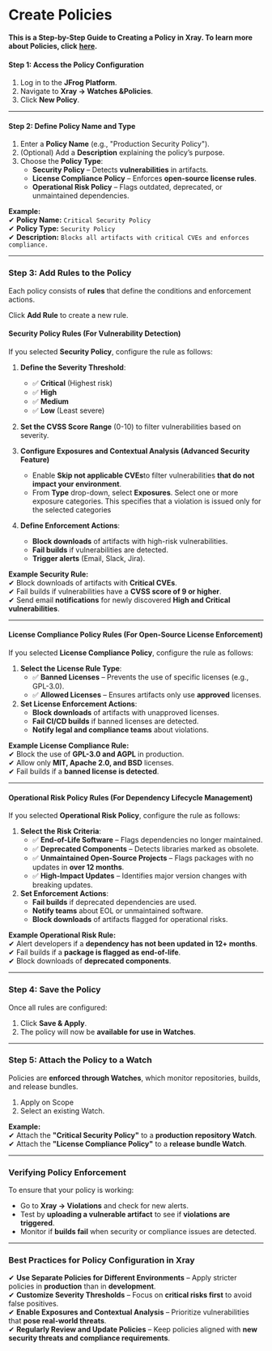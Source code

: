 # Create Policies

**This is a Step-by-Step Guide to Creating a Policy in Xray. To learn more about Policies, click** [**here**](../xray-features-and-capabilities/sdlc-policy-mangement/)**.**

#### **Step 1: Access the Policy Configuration**

1. Log in to the **JFrog Platform**.
2. Navigate to **Xray → Watches \&Policies**.
3. Click **New Policy**.

***

#### **Step 2: Define Policy Name and Type**

1. Enter a **Policy Name** (e.g., "Production Security Policy").
2. (Optional) Add a **Description** explaining the policy’s purpose.
3. Choose the **Policy Type**:
   * **Security Policy** – Detects **vulnerabilities** in artifacts.
   * **License Compliance Policy** – Enforces **open-source license rules**.
   * **Operational Risk Policy** – Flags outdated, deprecated, or unmaintained dependencies.

**Example:**\
✔ **Policy Name:** `Critical Security Policy`\
✔ **Policy Type:** `Security Policy`\
✔ **Description:** `Blocks all artifacts with critical CVEs and enforces compliance.`

***

### **Step 3: Add Rules to the Policy**

Each policy consists of **rules** that define the conditions and enforcement actions.

Click **Add Rule** to create a new rule.

#### **Security Policy Rules (For Vulnerability Detection)**

If you selected **Security Policy**, configure the rule as follows:

1. **Define the Severity Threshold**:
   * ✅ **Critical** (Highest risk)
   * ✅ **High**
   * ✅ **Medium**
   * ✅ **Low** (Least severe)
2. **Set the CVSS Score Range** (0-10) to filter vulnerabilities based on severity.
3. **Configure Exposures and Contextual Analysis  (Advanced Security Feature)**
   * Enable **Skip not applicable CVEs**to filter vulnerabilities **that do not impact your environment**.
   *   From **Type** drop-down, select **Exposures**.  Select one or more exposure categories. This specifies that a violation is issued only for the selected categories


4. **Define Enforcement Actions**:
   * **Block downloads** of artifacts with high-risk vulnerabilities.
   * **Fail builds** if vulnerabilities are detected.
   * **Trigger alerts** (Email, Slack, Jira).

&#x20;**Example Security Rule:**\
✔ Block downloads of artifacts with **Critical CVEs**.\
✔ Fail builds if vulnerabilities have a **CVSS score of 9 or higher**.\
✔ Send email **notifications** for newly discovered **High and Critical vulnerabilities**.

***

#### **License Compliance Policy Rules (For Open-Source License Enforcement)**

If you selected **License Compliance Policy**, configure the rule as follows:

1. **Select the License Rule Type**:
   * ✅ **Banned Licenses** – Prevents the use of specific licenses (e.g., GPL-3.0).
   * ✅ **Allowed Licenses** – Ensures artifacts only use **approved** licenses.
2. **Set License Enforcement Actions**:
   * **Block downloads** of artifacts with unapproved licenses.
   * **Fail CI/CD builds** if banned licenses are detected.
   * **Notify legal and compliance teams** about violations.

**Example License Compliance Rule:**\
✔ Block the use of **GPL-3.0 and AGPL** in production.\
✔ Allow only **MIT, Apache 2.0, and BSD** licenses.\
✔ Fail builds if a **banned license is detected**.

***

#### **Operational Risk Policy Rules (For Dependency Lifecycle Management)**

If you selected **Operational Risk Policy**, configure the rule as follows:

1. **Select the Risk Criteria**:
   * ✅ **End-of-Life Software** – Flags dependencies no longer maintained.
   * ✅ **Deprecated Components** – Detects libraries marked as obsolete.
   * ✅ **Unmaintained Open-Source Projects** – Flags packages with no updates in **over 12 months**.
   * ✅ **High-Impact Updates** – Identifies major version changes with breaking updates.
2. **Set Enforcement Actions**:
   * **Fail builds** if deprecated dependencies are used.
   * **Notify teams** about EOL or unmaintained software.
   * **Block downloads** of artifacts flagged for operational risks.

**Example Operational Risk Rule:**\
✔ Alert developers if a **dependency has not been updated in 12+ months**.\
✔ Fail builds if a **package is flagged as end-of-life**.\
✔ Block downloads of **deprecated components**.

***

### **Step 4: Save the Policy**

Once all rules are configured:

1. Click **Save & Apply**.
2. The policy will now be **available for use in Watches**.

***

### **Step 5: Attach the Policy to a Watch**

Policies are **enforced through Watches**, which monitor repositories, builds, and release bundles.

1. Apply on Scope
2. Select an existing Watch.

**Example:**\
✔ Attach the **"Critical Security Policy"** to a **production repository Watch**.\
✔ Attach the **"License Compliance Policy"** to a **release bundle Watch**.

***

### **Verifying Policy Enforcement**

To ensure that your policy is working:

* Go to **Xray → Violations** and check for new alerts.
* Test by **uploading a vulnerable artifact** to see if **violations are triggered**.
* Monitor if **builds fail** when security or compliance issues are detected.

***

### **Best Practices for Policy Configuration in Xray**

✔ **Use Separate Policies for Different Environments** – Apply stricter policies in **production** than in **development**.\
✔ **Customize Severity Thresholds** – Focus on **critical risks first** to avoid false positives.\
✔ **Enable Exposures and Contextual Analysis** – Prioritize vulnerabilities that **pose real-world threats**.\
✔ **Regularly Review and Update Policies** – Keep policies aligned with **new security threats and compliance requirements**.
